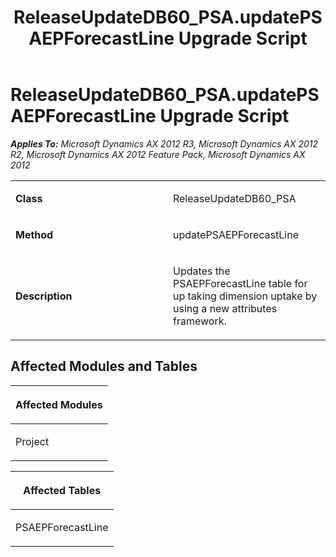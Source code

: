 ﻿---
title: ReleaseUpdateDB60_PSA.updatePSAEPForecastLine Upgrade Script
TOCTitle: ReleaseUpdateDB60_PSA.updatePSAEPForecastLine Upgrade Script
ms:assetid: 112b047e-a87d-9b6b-5523-e4e3a4c07f9f
ms:mtpsurl: https://msdn.microsoft.com/en-us/library/JJ735796(v=AX.60)
ms:contentKeyID: 49706706
ms.date: 05/18/2015
mtps_version: v=AX.60
---

# ReleaseUpdateDB60\_PSA.updatePSAEPForecastLine Upgrade Script 


_**Applies To:** Microsoft Dynamics AX 2012 R3, Microsoft Dynamics AX 2012 R2, Microsoft Dynamics AX 2012 Feature Pack, Microsoft Dynamics AX 2012_

<table>
<colgroup>
<col style="width: 50%" />
<col style="width: 50%" />
</colgroup>
<tbody>
<tr class="odd">
<td><p><strong>Class</strong></p></td>
<td><p>ReleaseUpdateDB60_PSA</p></td>
</tr>
<tr class="even">
<td><p><strong>Method</strong></p></td>
<td><p>updatePSAEPForecastLine</p></td>
</tr>
<tr class="odd">
<td><p><strong>Description</strong></p></td>
<td><p>Updates the PSAEPForecastLine table for up taking dimension uptake by using a new attributes framework.</p></td>
</tr>
</tbody>
</table>


## Affected Modules and Tables

<table>
<colgroup>
<col style="width: 100%" />
</colgroup>
<thead>
<tr class="header">
<th><p>Affected Modules</p></th>
</tr>
</thead>
<tbody>
<tr class="odd">
<td><p>Project</p></td>
</tr>
</tbody>
</table>


<table>
<colgroup>
<col style="width: 100%" />
</colgroup>
<thead>
<tr class="header">
<th><p>Affected Tables</p></th>
</tr>
</thead>
<tbody>
<tr class="odd">
<td><p>PSAEPForecastLine</p></td>
</tr>
</tbody>
</table>

  


